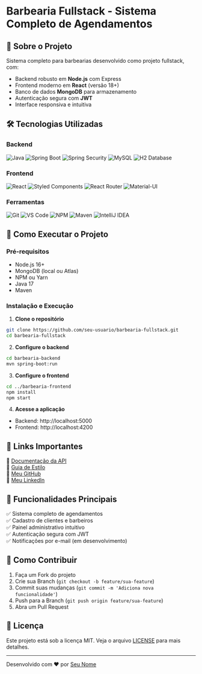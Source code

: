 # Barbearia Fullstack - Sistema Completo de Agendamentos

## 📝 Sobre o Projeto

Sistema completo para barbearias desenvolvido como projeto fullstack, com:

- Backend robusto em **Node.js** com Express
- Frontend moderno em **React** (versão 18+)
- Banco de dados **MongoDB** para armazenamento
- Autenticação segura com **JWT**
- Interface responsiva e intuitiva

## 🛠️ Tecnologias Utilizadas

### Backend
![Java](https://img.shields.io/badge/Java-ED8B00?style=for-the-badge&logo=openjdk&logoColor=white)
![Spring Boot](https://img.shields.io/badge/Spring_Boot-6DB33F?style=for-the-badge&logo=spring-boot&logoColor=white)
![Spring Security](https://img.shields.io/badge/Spring_Security-6DB33F?style=for-the-badge&logo=spring-security&logoColor=white)
![MySQL](https://img.shields.io/badge/MySQL-4479A1?style=for-the-badge&logo=mysql&logoColor=white)
![H2 Database](https://img.shields.io/badge/H2_Database-00599C?style=for-the-badge&logo=h2&logoColor=white)

### Frontend
![React](https://img.shields.io/badge/React-61DAFB?style=for-the-badge&logo=react&logoColor=black)
![Styled Components](https://img.shields.io/badge/Styled_Components-DB7093?style=for-the-badge&logo=styled-components&logoColor=white)
![React Router](https://img.shields.io/badge/React_Router-CA4245?style=for-the-badge&logo=react-router&logoColor=white)
![Material-UI](https://img.shields.io/badge/Material_UI-0081CB?style=for-the-badge&logo=mui&logoColor=white)

### Ferramentas
![Git](https://img.shields.io/badge/Git-F05032?style=for-the-badge&logo=git&logoColor=white)
![VS Code](https://img.shields.io/badge/VS_Code-007ACC?style=for-the-badge&logo=visual-studio-code&logoColor=white)
![NPM](https://img.shields.io/badge/npm-CB3837?style=for-the-badge&logo=npm&logoColor=white)
![Maven](https://img.shields.io/badge/Maven-C71A36?style=for-the-badge&logo=apachemaven&logoColor=white)
![IntelliJ IDEA](https://img.shields.io/badge/IntelliJ_IDEA-000000?style=for-the-badge&logo=intellij-idea&logoColor=white)

## 🚀 Como Executar o Projeto

### Pré-requisitos
- Node.js 16+
- MongoDB (local ou Atlas)
- NPM ou Yarn
- Java 17
- Maven

### Instalação e Execução

1. **Clone o repositório**
```bash
git clone https://github.com/seu-usuario/barbearia-fullstack.git
cd barbearia-fullstack
```

2. **Configure o backend**
```bash
cd barbearia-backend
mvn spring-boot:run
```

3. **Configure o frontend**
```bash
cd ../barbearia-frontend
npm install
npm start
```

4. **Acesse a aplicação**
- Backend: http://localhost:5000
- Frontend: http://localhost:4200

## 📌 Links Importantes

🔗 [Documentação da API](docs/api.md)  
🔗 [Guia de Estilo](docs/style-guide.md)  
🔗 [Meu GitHub](https://github.com/seu-usuario)  
🔗 [Meu LinkedIn](https://www.linkedin.com/in/seu-perfil/)  

## 🎯 Funcionalidades Principais

✅ Sistema completo de agendamentos  
✅ Cadastro de clientes e barbeiros  
✅ Painel administrativo intuitivo  
✅ Autenticação segura com JWT  
✅ Notificações por e-mail (em desenvolvimento)  

## 🤝 Como Contribuir

1. Faça um Fork do projeto
2. Crie sua Branch (`git checkout -b feature/sua-feature`)
3. Commit suas mudanças (`git commit -m 'Adiciona nova funcionalidade'`)
4. Push para a Branch (`git push origin feature/sua-feature`)
5. Abra um Pull Request

## 📄 Licença

Este projeto está sob a licença MIT. Veja o arquivo [LICENSE](LICENSE) para mais detalhes.

---

Desenvolvido com ❤️ por [Seu Nome](https://github.com/seu-usuario)
